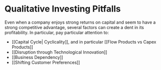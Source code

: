 # Qualitative Investing Pitfalls
Even when a company enjoys strong returns on capital and seem to have a strong competitive advantage, several factors can create a dent in its profitability. In particular, pay particular attention to:

- [[Capital Cycle| Cyclicality]], and in particular [[Flow Products vs Capex Products]]
- [[Disruption through Technological Innovation]]
- [[Business Dependency]]
- [[Shifting Customer Preferences]]